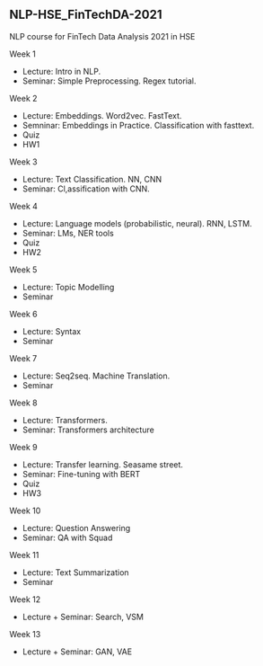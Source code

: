 ## NLP-HSE_FinTechDA-2021

NLP course for FinTech Data Analysis 2021 in HSE


Week 1
* Lecture: Intro in NLP. 
* Seminar: Simple Preprocessing. Regex tutorial. 

Week 2
* Lecture: Embeddings. Word2vec. FastText.
* Semninar: Embeddings in Practice. Classification with fasttext.
* Quiz
* HW1

Week 3
* Lecture: Text Classification. NN, CNN
* Seminar: Cl,assification with CNN.

Week 4
* Lecture: Language models (probabilistic, neural). RNN, LSTM.
* Seminar: LMs, NER tools
* Quiz
* HW2

Week 5
* Lecture: Topic Modelling
* Seminar

Week 6
* Lecture: Syntax
* Seminar

Week 7
* Lecture: Seq2seq. Machine Translation.
* Seminar

Week 8
* Lecture: Transformers.
* Seminar: Transformers architecture

Week 9
* Lecture: Transfer learning. Seasame street.
* Seminar: Fine-tuning with BERT
* Quiz
* HW3

Week 10
* Lecture: Question Answering
* Seminar: QA with Squad

Week 11
* Lecture: Text Summarization
* Seminar

Week 12
* Lecture + Seminar: Search, VSM

Week 13
* Lecture + Seminar: GAN, VAE
